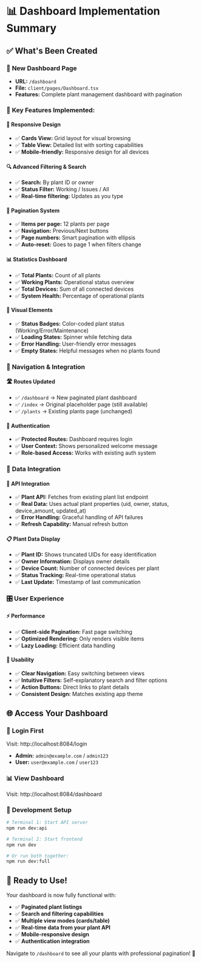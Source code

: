 # 📊 Dashboard Implementation Summary

## ✅ What's Been Created

### 🎯 **New Dashboard Page**

- **URL:** `/dashboard`
- **File:** `client/pages/Dashboard.tsx`
- **Features:** Complete plant management dashboard with pagination

### 🔧 **Key Features Implemented:**

#### 📱 **Responsive Design**

- ✅ **Cards View:** Grid layout for visual browsing
- ✅ **Table View:** Detailed list with sorting capabilities
- ✅ **Mobile-friendly:** Responsive design for all devices

#### 🔍 **Advanced Filtering & Search**

- ✅ **Search:** By plant ID or owner
- ✅ **Status Filter:** Working / Issues / All
- ✅ **Real-time filtering:** Updates as you type

#### 📄 **Pagination System**

- ✅ **Items per page:** 12 plants per page
- ✅ **Navigation:** Previous/Next buttons
- ✅ **Page numbers:** Smart pagination with ellipsis
- ✅ **Auto-reset:** Goes to page 1 when filters change

#### 📊 **Statistics Dashboard**

- ✅ **Total Plants:** Count of all plants
- ✅ **Working Plants:** Operational status overview
- ✅ **Total Devices:** Sum of all connected devices
- ✅ **System Health:** Percentage of operational plants

#### 🎨 **Visual Elements**

- ✅ **Status Badges:** Color-coded plant status (Working/Error/Maintenance)
- ✅ **Loading States:** Spinner while fetching data
- ✅ **Error Handling:** User-friendly error messages
- ✅ **Empty States:** Helpful messages when no plants found

### 🔗 **Navigation & Integration**

#### 🛣️ **Routes Updated**

- ✅ `/dashboard` → New paginated plant dashboard
- ✅ `/index` → Original placeholder page (still available)
- ✅ `/plants` → Existing plants page (unchanged)

#### 🔐 **Authentication**

- ✅ **Protected Routes:** Dashboard requires login
- ✅ **User Context:** Shows personalized welcome message
- ✅ **Role-based Access:** Works with existing auth system

### 📡 **Data Integration**

#### 🔌 **API Integration**

- ✅ **Plant API:** Fetches from existing plant list endpoint
- ✅ **Real Data:** Uses actual plant properties (uid, owner, status, device_amount, updated_at)
- ✅ **Error Handling:** Graceful handling of API failures
- ✅ **Refresh Capability:** Manual refresh button

#### 📋 **Plant Data Display**

- ✅ **Plant ID:** Shows truncated UIDs for easy identification
- ✅ **Owner Information:** Displays owner details
- ✅ **Device Count:** Number of connected devices per plant
- ✅ **Status Tracking:** Real-time operational status
- ✅ **Last Update:** Timestamp of last communication

### 🎛️ **User Experience**

#### ⚡ **Performance**

- ✅ **Client-side Pagination:** Fast page switching
- ✅ **Optimized Rendering:** Only renders visible items
- ✅ **Lazy Loading:** Efficient data handling

#### 🎯 **Usability**

- ✅ **Clear Navigation:** Easy switching between views
- ✅ **Intuitive Filters:** Self-explanatory search and filter options
- ✅ **Action Buttons:** Direct links to plant details
- ✅ **Consistent Design:** Matches existing app theme

## 🌐 **Access Your Dashboard**

### 🔑 **Login First**

Visit: http://localhost:8084/login

- **Admin:** `admin@example.com` / `admin123`
- **User:** `user@example.com` / `user123`

### 📊 **View Dashboard**

Visit: http://localhost:8084/dashboard

### 🔧 **Development Setup**

```bash
# Terminal 1: Start API server
npm run dev:api

# Terminal 2: Start frontend
npm run dev

# Or run both together:
npm run dev:full
```

## 🎉 **Ready to Use!**

Your dashboard is now fully functional with:

- ✅ **Paginated plant listings**
- ✅ **Search and filtering capabilities**
- ✅ **Multiple view modes (cards/table)**
- ✅ **Real-time data from your plant API**
- ✅ **Mobile-responsive design**
- ✅ **Authentication integration**

Navigate to `/dashboard` to see all your plants with professional pagination! 🚀
